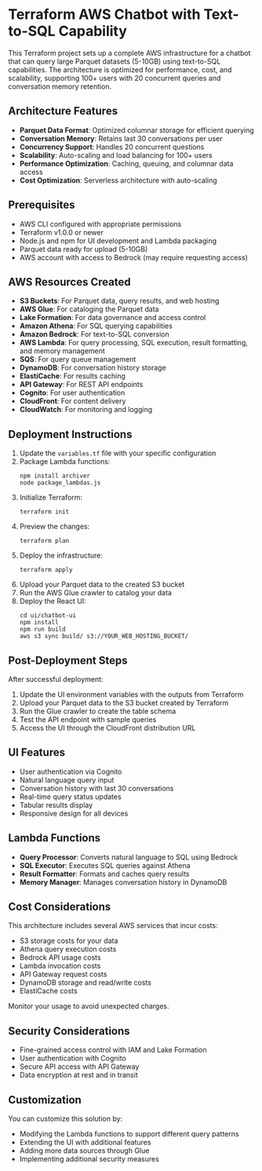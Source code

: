 # Terraform AWS Chatbot with Text-to-SQL Capability

This Terraform project sets up a complete AWS infrastructure for a chatbot that can query large Parquet datasets (5-10GB) using text-to-SQL capabilities. The architecture is optimized for performance, cost, and scalability, supporting 100+ users with 20 concurrent queries and conversation memory retention.

## Architecture Features

- **Parquet Data Format**: Optimized columnar storage for efficient querying
- **Conversation Memory**: Retains last 30 conversations per user
- **Concurrency Support**: Handles 20 concurrent questions
- **Scalability**: Auto-scaling and load balancing for 100+ users
- **Performance Optimization**: Caching, queuing, and columnar data access
- **Cost Optimization**: Serverless architecture with auto-scaling

## Prerequisites

- AWS CLI configured with appropriate permissions
- Terraform v1.0.0 or newer
- Node.js and npm for UI development and Lambda packaging
- Parquet data ready for upload (5-10GB)
- AWS account with access to Bedrock (may require requesting access)

## AWS Resources Created

- **S3 Buckets**: For Parquet data, query results, and web hosting
- **AWS Glue**: For cataloging the Parquet data
- **Lake Formation**: For data governance and access control
- **Amazon Athena**: For SQL querying capabilities
- **Amazon Bedrock**: For text-to-SQL conversion
- **AWS Lambda**: For query processing, SQL execution, result formatting, and memory management
- **SQS**: For query queue management
- **DynamoDB**: For conversation history storage
- **ElastiCache**: For results caching
- **API Gateway**: For REST API endpoints
- **Cognito**: For user authentication
- **CloudFront**: For content delivery
- **CloudWatch**: For monitoring and logging

## Deployment Instructions

1. Update the `variables.tf` file with your specific configuration
2. Package Lambda functions:
   ```
   npm install archiver
   node package_lambdas.js
   ```
3. Initialize Terraform:
   ```
   terraform init
   ```
4. Preview the changes:
   ```
   terraform plan
   ```
5. Deploy the infrastructure:
   ```
   terraform apply
   ```
6. Upload your Parquet data to the created S3 bucket
7. Run the AWS Glue crawler to catalog your data
8. Deploy the React UI:
   ```
   cd ui/chatbot-ui
   npm install
   npm run build
   aws s3 sync build/ s3://YOUR_WEB_HOSTING_BUCKET/
   ```

## Post-Deployment Steps

After successful deployment:

1. Update the UI environment variables with the outputs from Terraform
2. Upload your Parquet data to the S3 bucket created by Terraform
3. Run the Glue crawler to create the table schema
4. Test the API endpoint with sample queries
5. Access the UI through the CloudFront distribution URL

## UI Features

- User authentication via Cognito
- Natural language query input
- Conversation history with last 30 conversations
- Real-time query status updates
- Tabular results display
- Responsive design for all devices

## Lambda Functions

- **Query Processor**: Converts natural language to SQL using Bedrock
- **SQL Executor**: Executes SQL queries against Athena
- **Result Formatter**: Formats and caches query results
- **Memory Manager**: Manages conversation history in DynamoDB

## Cost Considerations

This architecture includes several AWS services that incur costs:
- S3 storage costs for your data
- Athena query execution costs
- Bedrock API usage costs
- Lambda invocation costs
- API Gateway request costs
- DynamoDB storage and read/write costs
- ElastiCache costs

Monitor your usage to avoid unexpected charges.

## Security Considerations

- Fine-grained access control with IAM and Lake Formation
- User authentication with Cognito
- Secure API access with API Gateway
- Data encryption at rest and in transit

## Customization

You can customize this solution by:
- Modifying the Lambda functions to support different query patterns
- Extending the UI with additional features
- Adding more data sources through Glue
- Implementing additional security measures
